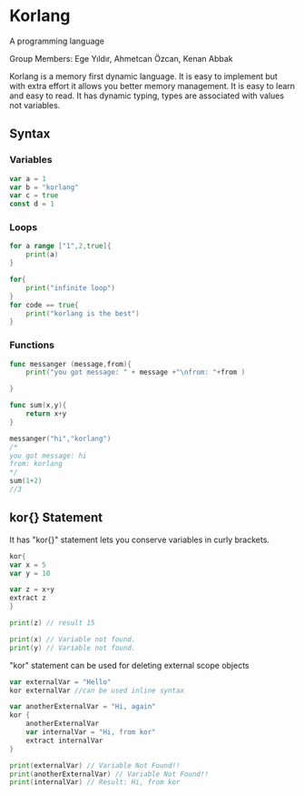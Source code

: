 # Korlang
A programming language

Group Members: 
Ege Yıldır,
Ahmetcan Özcan,
Kenan Abbak

Korlang is a memory first dynamic language. It is easy to implement but with extra effort it allows you better memory management. It is easy to learn and easy to read. It has dynamic typing, types are associated with values not variables.

## Syntax
### Variables
```go
var a = 1
var b = "korlang"
var c = true
const d = 1
```
### Loops
```go
for a range ["1",2,true]{
    print(a)
}

for{
    print("infinite loop")
}
for code == true{
    print("korlang is the best")
}
 ```
### Functions
```go
func messanger (message,from){
    print("you got message: " + message +"\nfrom: "+from )

}

func sum(x,y){
    return x+y
}

messanger("hi","korlang")
/*
you got message: hi
from: korlang
*/
sum(1+2)
//3
```

## kor{} Statement

It has "kor{}" statement lets you conserve variables in curly brackets.

```go
kor{
var x = 5
var y = 10

var z = x+y
extract z
}

print(z) // result 15

print(x) // Variable not found.
print(y) // Variable not found.
 ```

 "kor" statement can be used for deleting external scope objects

 ```go
 var externalVar = "Hello"
 kor externalVar //can be used inline syntax

 var anotherExternalVar = "Hi, again"
 kor {
     anotherExternalVar
     var internalVar = "Hi, from kor"
     extract internalVar
 }

 print(externalVar) // Variable Not Found!!
 print(anotherExternalVar) // Variable Not Found!!
 print(internalVar) // Result: Hi, from kor


 ```

